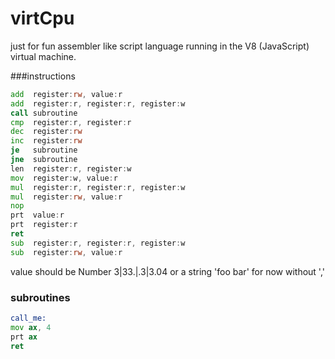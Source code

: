 virtCpu
=======
just for fun assembler like script language running in the V8 (JavaScript) virtual machine.


###instructions

```asm
add  register:rw, value:r
add  register:r, register:r, register:w
call subroutine
cmp  register:r, register:r
dec  register:rw
inc  register:rw
je   subroutine
jne  subroutine
len  register:r, register:w
mov  register:w, value:r
mul  register:r, register:r, register:w
mul  register:rw, value:r
nop
prt  value:r
prt  register:r
ret
sub  register:r, register:r, register:w
sub  register:rw, value:r
```

value should be Number 3|33.|.3|3.04
or a string 'foo bar'
for now without ','

### subroutines
```asm
call_me:
mov ax, 4
prt ax
ret
```

